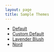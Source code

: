 ```yaml
---
layout: page
title: Sample Themes
---
```


- [Default](default.md)
- [Custom Default](custom-default.md)
- [Lavender Blush](lavender-blush.md)
- [Nord](nord.md)
